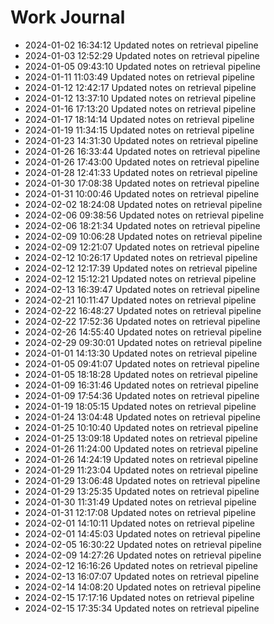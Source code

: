 # Work Journal

- 2024-01-02 16:34:12 Updated notes on retrieval pipeline
- 2024-01-03 12:52:29 Updated notes on retrieval pipeline
- 2024-01-05 09:43:10 Updated notes on retrieval pipeline
- 2024-01-11 11:03:49 Updated notes on retrieval pipeline
- 2024-01-12 12:42:17 Updated notes on retrieval pipeline
- 2024-01-12 13:37:10 Updated notes on retrieval pipeline
- 2024-01-16 17:13:20 Updated notes on retrieval pipeline
- 2024-01-17 18:14:14 Updated notes on retrieval pipeline
- 2024-01-19 11:34:15 Updated notes on retrieval pipeline
- 2024-01-23 14:31:30 Updated notes on retrieval pipeline
- 2024-01-26 16:33:44 Updated notes on retrieval pipeline
- 2024-01-26 17:43:00 Updated notes on retrieval pipeline
- 2024-01-28 12:41:33 Updated notes on retrieval pipeline
- 2024-01-30 17:08:38 Updated notes on retrieval pipeline
- 2024-01-31 10:00:46 Updated notes on retrieval pipeline
- 2024-02-02 18:24:08 Updated notes on retrieval pipeline
- 2024-02-06 09:38:56 Updated notes on retrieval pipeline
- 2024-02-06 18:21:34 Updated notes on retrieval pipeline
- 2024-02-09 10:06:28 Updated notes on retrieval pipeline
- 2024-02-09 12:21:07 Updated notes on retrieval pipeline
- 2024-02-12 10:26:17 Updated notes on retrieval pipeline
- 2024-02-12 12:17:39 Updated notes on retrieval pipeline
- 2024-02-12 15:12:21 Updated notes on retrieval pipeline
- 2024-02-13 16:39:47 Updated notes on retrieval pipeline
- 2024-02-21 10:11:47 Updated notes on retrieval pipeline
- 2024-02-22 16:48:27 Updated notes on retrieval pipeline
- 2024-02-22 17:52:36 Updated notes on retrieval pipeline
- 2024-02-26 14:55:40 Updated notes on retrieval pipeline
- 2024-02-29 09:30:01 Updated notes on retrieval pipeline
- 2024-01-01 14:13:30 Updated notes on retrieval pipeline
- 2024-01-05 09:41:07 Updated notes on retrieval pipeline
- 2024-01-05 18:18:28 Updated notes on retrieval pipeline
- 2024-01-09 16:31:46 Updated notes on retrieval pipeline
- 2024-01-09 17:54:36 Updated notes on retrieval pipeline
- 2024-01-19 18:05:15 Updated notes on retrieval pipeline
- 2024-01-24 13:04:48 Updated notes on retrieval pipeline
- 2024-01-25 10:10:40 Updated notes on retrieval pipeline
- 2024-01-25 13:09:18 Updated notes on retrieval pipeline
- 2024-01-26 11:24:00 Updated notes on retrieval pipeline
- 2024-01-26 14:24:19 Updated notes on retrieval pipeline
- 2024-01-29 11:23:04 Updated notes on retrieval pipeline
- 2024-01-29 13:06:48 Updated notes on retrieval pipeline
- 2024-01-29 13:25:35 Updated notes on retrieval pipeline
- 2024-01-30 11:31:49 Updated notes on retrieval pipeline
- 2024-01-31 12:17:08 Updated notes on retrieval pipeline
- 2024-02-01 14:10:11 Updated notes on retrieval pipeline
- 2024-02-01 14:45:03 Updated notes on retrieval pipeline
- 2024-02-05 16:30:22 Updated notes on retrieval pipeline
- 2024-02-09 14:27:26 Updated notes on retrieval pipeline
- 2024-02-12 16:16:26 Updated notes on retrieval pipeline
- 2024-02-13 16:07:07 Updated notes on retrieval pipeline
- 2024-02-14 14:08:20 Updated notes on retrieval pipeline
- 2024-02-15 17:17:16 Updated notes on retrieval pipeline
- 2024-02-15 17:35:34 Updated notes on retrieval pipeline
